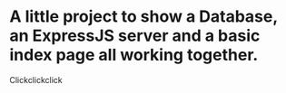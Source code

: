 # A little project to show a Database, an ExpressJS server and a basic index page all working together.
Clickclickclick
